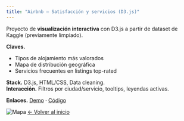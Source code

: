 ```yaml
---
title: "Airbnb — Satisfacción y servicios (D3.js)"
---
```


Proyecto de **visualización interactiva** con D3.js a partir de dataset de Kaggle (previamente limpiado).

**Claves.**
- Tipos de alojamiento más valorados
- Mapa de distribución geográfica
- Servicios frecuentes en listings top-rated

**Stack.** D3.js, HTML/CSS, Data cleaning.  
**Interacción.** Filtros por ciudad/servicio, tooltips, leyendas activas.

**Enlaces.** [Demo](#) · [Código](#)

![Mapa](/assets/img/airbnb_map.png)
[← Volver al inicio](/)
